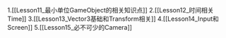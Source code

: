 1.[[Lesson11_最小单位GameObject的相关知识点]]
2.[[Lesson12_时间相关Time]]
3.[[Lesson13_Vector3基础和Transform相关]]
4.[[Lesson14_Input和Screen]]
5.[[Lesson15_必不可少的Camera]]